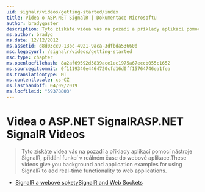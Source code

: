 ```yaml
---
uid: signalr/videos/getting-started/index
title: Videa o ASP.NET SignalR | Dokumentace Microsoftu
author: bradygaster
description: Tyto získáte videa vás na pozadí a příklady aplikací pomocí nástroje SignalR, přidání funkcí v reálném čase do webové aplikace.
ms.author: bradyg
ms.date: 12/12/2012
ms.assetid: d8d03cc9-13bc-4921-9aca-3dfbda53660d
msc.legacyurl: /signalr/videos/getting-started
msc.type: chapter
ms.openlocfilehash: 8a2af69592d3839ace1ec1975a67eccb055c1652
ms.sourcegitcommit: 0f1119340e4464720cfd16d0ff15764746ea1fea
ms.translationtype: MT
ms.contentlocale: cs-CZ
ms.lasthandoff: 04/09/2019
ms.locfileid: "59378803"
---
```

# <a name="aspnet-signalr-videos"></a><span data-ttu-id="73592-103">Videa o ASP.NET SignalR</span><span class="sxs-lookup"><span data-stu-id="73592-103">ASP.NET SignalR Videos</span></span>

> <span data-ttu-id="73592-104">Tyto získáte videa vás na pozadí a příklady aplikací pomocí nástroje SignalR, přidání funkcí v reálném čase do webové aplikace.</span><span class="sxs-lookup"><span data-stu-id="73592-104">These videos give you background and application examples for using SignalR to add real-time functionality to web applications.</span></span>


- [<span data-ttu-id="73592-105">SignalR a webové sokety</span><span class="sxs-lookup"><span data-stu-id="73592-105">SignalR and Web Sockets</span></span>](signalr-and-web-sockets.md)
